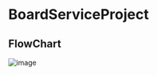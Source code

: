 # BoardServiceProject


## FlowChart
![image](https://github.com/user-attachments/assets/9b06e821-7301-4dcb-9c6e-bb031a56c352)
